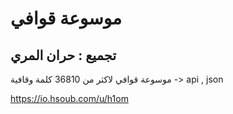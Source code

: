 # موسوعة قوافي
## تجميع : حران المري

موسوعة قوافي لاكثر من 36810 كلمة وقافية  -> api , json


https://io.hsoub.com/u/h1om
